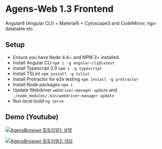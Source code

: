 # Agens-Web 1.3 Frontend

Angular6 (Angular CLI) + Material6 + Cytoscape3
and CodeMirror, ngx-datatable etc.

## Setup

* Ensure you have Node 4.4+ and NPM 3+ installed.
* Install Angular CLI `npm i -g angular-cli@latest`
* Install Typescript 2.0 `npm i -g typescript`
* Install TSLint `npm install -g tslint`
* Install Protractor for e2e testing `npm install -g protractor`
* Install Node packages `npm i`
* Update Webdriver `webdriver-manager update` and `./node_modules/.bin/webdriver-manager update`
* Run local build `ng serve`

## Demo (Youtube)

[![AgensBrowser 튜토리얼1: 설명](https://i9.ytimg.com/vi/Pg2HGOD8q34/mq2.jpg?sqp=CKyWpZcG&rs=AOn4CLCkIitMyUh_xS0iFUwNuWE7GZRLzw)](https://www.youtube.com/watch?v=Pg2HGOD8q34 "Now in Android: 55")

[![AgensBrowser 튜토리얼2: 데모](https://i9.ytimg.com/vi/LPR8SV0hXx4/mq2.jpg?sqp=CKyWpZcG&rs=AOn4CLAAFRc3wbsND6fyD4eI4bmsWQmrZQ)](https://www.youtube.com/watch?v=LPR8SV0hXx4 "Now in Android: 55")

